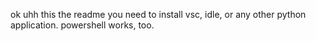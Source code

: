 ok uhh this the readme
you need to install vsc, idle, or any other python application. powershell works, too.
